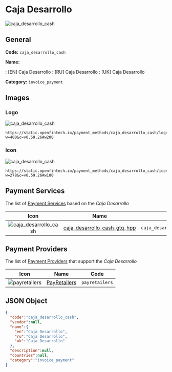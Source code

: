 
# Caja Desarrollo 
![caja_desarrollo_cash](https://static.openfintech.io/payment_methods/caja_desarrollo_cash/logo.svg?w=400&c=v0.59.26#w200)  

## General 
**Code:** `caja_desarrollo_cash` 
 
**Name:** 
 
:	[EN] Caja Desarrollo 
:	[RU] Caja Desarrollo 
:	[UK] Caja Desarrollo 
 
**Category:** `invoice_payment` 
 

## Images 

### Logo 
![caja_desarrollo_cash](https://static.openfintech.io/payment_methods/caja_desarrollo_cash/logo.svg?w=400&c=v0.59.26#w200)  

```
https://static.openfintech.io/payment_methods/caja_desarrollo_cash/logo.svg?w=400&c=v0.59.26#w200
```  

### Icon 
![caja_desarrollo_cash](https://static.openfintech.io/payment_methods/caja_desarrollo_cash/icon.svg?w=278&c=v0.59.26#w100)  

```
https://static.openfintech.io/payment_methods/caja_desarrollo_cash/icon.svg?w=278&c=v0.59.26#w100
```  

## Payment Services 
 
The list of [Payment Services](/payment-services/) based on the _Caja Desarrollo_ 

|Icon|Name|Code| 
|:---:|:---:|:---:| 
|![caja_desarrollo_cash](https://static.openfintech.io/payment_methods/caja_desarrollo_cash/icon.svg?w=278&c=v0.59.26#w100) |[caja_desarrollo_cash_gtq_hpp](/payment-services/caja_desarrollo_cash_gtq_hpp/)|`caja_desarrollo_cash_gtq_hpp`| 
 

## Payment Providers 
 
The list of [Payment Providers](/payment-providers/) that support the _Caja Desarrollo_ 

|Icon|Name|Code| 
|:---:|:---:|:---:| 
|![payretailers](https://static.openfintech.io/payment_providers/payretailers/icon.svg?w=278&c=v0.59.26#w100) |[PayRetailers](/payment-providers/payretailers/)|`payretailers`| 
 

## JSON Object 

```json
{
  "code":"caja_desarrollo_cash",
  "vendor":null,
  "name":{
    "en":"Caja Desarrollo",
    "ru":"Caja Desarrollo",
    "uk":"Caja Desarrollo"
  },
  "description":null,
  "countries":null,
  "category":"invoice_payment"
}
```  
